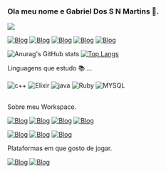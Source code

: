 ### Ola meu nome e Gabriel Dos S N Martins 👋.

![](https://komarev.com/ghpvc/?username=spektremkev&show)

[![Blog](https://img.shields.io/badge/Instagram-E4405F?style=for-the-badge&logo=instagram&logoColor=white)](https://www.instagram.com/gabrielhdossnamartins/)
[![Blog](https://img.shields.io/badge/Facebook-1877F2?style=for-the-badge&logo=facebook&logoColor=white)](https://www.facebook.com/gabrieldossnmartins)
[![Blog](https://img.shields.io/badge/Twitter-1DA1F2?style=for-the-badge&logo=twitter&logoColor=white)](https://mobile.twitter.com/semcontexto_dll)
[![Blog](https://img.shields.io/badge/LinkedIn-0077B5?style=for-the-badge&logo=linkedin&logoColor=white)](https://www.linkedin.com/in/gabriel-dos-sn-martins-7a7654175/)
[![Blog](https://img.shields.io/badge/Gmail-D14836?style=for-the-badge&logo=gmail&logoColor=white)](gabrieldossnmartins@gmail.com)

![Anurag's GitHub stats](https://github-readme-stats.vercel.app/api?username=spektremkev&show_icons=true&theme=dark)   [![Top Langs](https://github-readme-stats.vercel.app/api/top-langs/?username=spektremkev&theme=blue-green)](https://github.com/spektremkev/github-readme-stats)



 Linguagens que estudo 📚 ...

<div style="display: inline_block">

  <img align="center" alt="c++" src="https://img.shields.io/badge/C%2B%2B-00599C?style=for-the-badge&logo=c%2B%2B&logoColor=white" />
  <img align="center" alt="Elixir" src="https://img.shields.io/badge/Elixir-4B275F?style=for-the-badge&logo=elixir&logoColor=white" />
  <img align="center" alt="java" src="https://img.shields.io/badge/Java-ED8B00?style=for-the-badge&logo=java&logoColor=white" />
  <img align="center" alt="Ruby" src="https://img.shields.io/badge/Ruby-CC342D?style=for-the-badge&logo=ruby&logoColor=white" />
  <img align="center" alt="MYSQL" src="https://img.shields.io/badge/MySQL-00000F?style=for-the-badge&logo=mysql&logoColor=white"/>
</div><br/>
 
 Sobre meu Workspace.
 
[![Blog](https://img.shields.io/badge/AMD-Ryzen_5_3600-ED1C24?style=for-the-badge&logo=amd&logoColor=white)]()
[![Blog](https://img.shields.io/badge/NVIDIA-GTX1660-76B900?style=for-the-badge&logo=nvidia&logoColor=white)]()
[![Blog](https://img.shields.io/badge/Windows-0078D6?style=for-the-badge&logo=windows&logoColor=white)]()
[![Blog](https://img.shields.io/badge/Ubuntu-E95420?style=for-the-badge&logo=ubuntu&logoColor=white)]()

[![Blog](https://img.shields.io/badge/Spotify-1ED760?&style=for-the-badge&logo=spotify&logoColor=white)](https://open.spotify.com/playlist/0HxyJSYla3Hv9TTyfpObY4)
[![Blog](https://img.shields.io/badge/Visual_Studio_Code-0078D4?style=for-the-badge&logo=visual%20studio%20code&logoColor=white)]()
[![Blog](https://img.shields.io/badge/windows%20terminal-4D4D4D?style=for-the-badge&logo=windows%20terminal&logoColor=white)]()

Plataformas em que gosto de jogar. 

[![Blog](https://img.shields.io/badge/Xbox-107C10?style=for-the-badge&logo=xbox&logoColor=white)]()
[![Blog](https://img.shields.io/badge/Steam-000000?style=for-the-badge&logo=steam&logoColor=white)]()



<!--
<img align="center" alt="MYSQL" src=""/>
[![Blog]()]()
[![Blog]()]()
[![Blog]()]()



**spektremkev/spektremkev** is a ✨ _special_ ✨ repository because its `README.md` (this file) appears on your GitHub profile.

Here are some ideas to get you started:

- 🔭 I’m currently working on ...
- 🌱 I’m currently learning ...
- 👯 I’m looking to collaborate on ...
- 🤔 I’m looking for help with ...
- 💬 Ask me about ...
- 📫 How to reach me: ...
- 😄 Pronouns: ...
- ⚡ Fun fact: ...
-->
